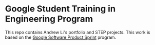 # Google Student Training in Engineering Program

This repo contains Andrew Li's portfolio and STEP projects.
This work is based on the [Google Software Product Sprint](https://g.co/softwareproductsprint) program.


